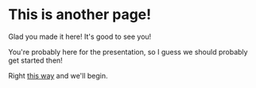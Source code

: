 # This is another page!

Glad you made it here! It's good to see you!

You're probably here for the presentation, so I guess we should probably get started then!

Right [this way](./git/index.md) and we'll begin.